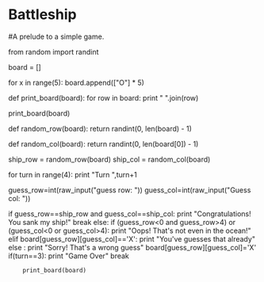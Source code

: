 # Battleship
#A prelude to a simple game.

from random import randint

board = []

for x in range(5):
  board.append(["O"] * 5)

def print_board(board):
  for row in board:
    print " ".join(row)

print_board(board)

def random_row(board):
  return randint(0, len(board) - 1)

def random_col(board):
  return randint(0, len(board[0]) - 1)

ship_row = random_row(board)
ship_col = random_col(board)

for turn in range(4):
  print "Turn ",turn+1
  
  guess_row=int(raw_input("guess row: "))
  guess_col=int(raw_input("Guess col: "))
  
  if guess_row==ship_row and guess_col==ship_col:
    print "Congratulations! You sank my ship!"
    break
  else:
      if (guess_row<0 and guess_row>4) or (guess_col<0 or guess_col>4):
        print "Oops! That's not even in the ocean!"
      elif board[guess_row][guess_col]=='X':
        print "You've guesses that already"
      else :
        print "Sorry! That's a wrong guess"
        board[guess_row][guess_col]='X'
        if(turn==3):
          print "Game Over"
          break
        
        print_board(board)
        
